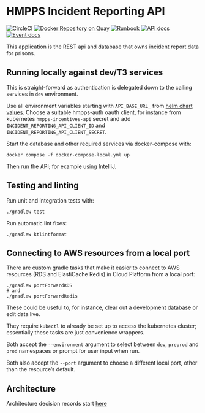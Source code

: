 # HMPPS Incident Reporting API

[![CircleCI](https://circleci.com/gh/ministryofjustice/hmpps-incident-reporting-api/tree/main.svg?style=svg)](https://circleci.com/gh/ministryofjustice/hmpps-incident-reporting-api)
[![Docker Repository on Quay](https://quay.io/repository/hmpps/hmpps-incident-reporting-api/status "Docker Repository on Quay")](https://quay.io/repository/hmpps/hmpps-incident-reporting-api)
[![Runbook](https://img.shields.io/badge/runbook-view-172B4D.svg?logo=confluence)](https://dsdmoj.atlassian.net/wiki/spaces/NOM/pages/1739325587/DPS+Runbook)
[![API docs](https://img.shields.io/badge/API_docs_-view-85EA2D.svg?logo=swagger)](https://incident-reporting-api-dev.hmpps.service.justice.gov.uk/swagger-ui/index.html)
[![Event docs](https://img.shields.io/badge/Event_docs-view-85EA2D.svg)](https://studio.asyncapi.com/?url=https://raw.githubusercontent.com/ministryofjustice/hmpps-incident-reporting-api/main/async-api.yml&readOnly)

This application is the REST api and database that owns incident report data for prisons.

## Running locally against dev/T3 services

This is straight-forward as authentication is delegated down to the calling services in `dev` environment.

Use all environment variables starting with `API_BASE_URL_` from [helm chart values](./helm_deploy/values-dev.yaml).
Choose a suitable hmpps-auth oauth client, for instance from kubernetes `hmpps-incentives-api` secret and add
`INCIDENT_REPORTING_API_CLIENT_ID` and `INCIDENT_REPORTING_API_CLIENT_SECRET`.

Start the database and other required services via docker-compose with:

```shell
docker compose -f docker-compose-local.yml up
```

Then run the API; for example using IntelliJ.

## Testing and linting

Run unit and integration tests with:

```shell
./gradlew test
```

Run automatic lint fixes:

```shell
./gradlew ktlintformat
```

## Connecting to AWS resources from a local port

There are custom gradle tasks that make it easier to connect to AWS resources (RDS and ElastiCache Redis)
in Cloud Platform from a local port:

```shell
./gradlew portForwardRDS
# and
./gradlew portForwardRedis
```

These could be useful to, for instance, clear out a development database or edit data live.

They require `kubectl` to already be set up to access the kubernetes cluster;
essentially these tasks are just convenience wrappers.

Both accept the `--environment` argument to select between `dev`, `preprod` and `prod` namespaces
or prompt for user input when run.

Both also accept the `--port` argument to choose a different local port, other than the resource’s default.

## Architecture

Architecture decision records start [here](docs/0001-use-adr.md)
